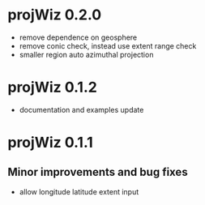 # projWiz 0.2.0
- remove dependence on geosphere
- remove conic check, instead use extent range check
- smaller region auto azimuthal projection

# projWiz 0.1.2

- documentation and examples update

# projWiz 0.1.1 

## Minor improvements and bug fixes

* allow longitude latitude extent input
